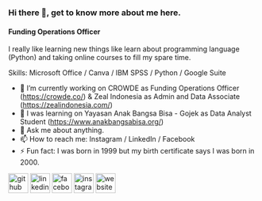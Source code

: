 ### Hi there 👋, get to know more about me here.
#### Funding Operations Officer

I really like learning new things like learn about programming language (Python) and taking online courses to fill my spare time.

Skills: Microsoft Office / Canva / IBM SPSS / Python / Google Suite

- 🔭 I’m currently working on CROWDE as Funding Operations Officer (https://crowde.co/) & Zeal Indonesia as Admin and Data Associate (https://zealindonesia.com/)
- 🌱 I was learning on Yayasan Anak Bangsa Bisa - Gojek as Data Analyst Student (https://www.anakbangsabisa.org/) 
- 💬 Ask me about anything. 
- 📫 How to reach me: Instagram / LinkedIn / Facebook 
- ⚡ Fun fact: I was born in 1999 but my birth certificate says I was born in 2000. 


[<img src='https://cdn.jsdelivr.net/npm/simple-icons@3.0.1/icons/github.svg' alt='github' height='40'>](https://github.com/nindhypr)  [<img src='https://cdn.jsdelivr.net/npm/simple-icons@3.0.1/icons/linkedin.svg' alt='linkedin' height='40'>](https://www.linkedin.com/in/nindhypratiwi/)  [<img src='https://cdn.jsdelivr.net/npm/simple-icons@3.0.1/icons/facebook.svg' alt='facebook' height='40'>](https://www.facebook.com/nindhypr)  [<img src='https://cdn.jsdelivr.net/npm/simple-icons@3.0.1/icons/instagram.svg' alt='instagram' height='40'>](https://www.instagram.com/nindhypr/)  [<img src='https://cdn.jsdelivr.net/npm/simple-icons@3.0.1/icons/icloud.svg' alt='website' height='40'>](medium.com/@nindhyp)  
